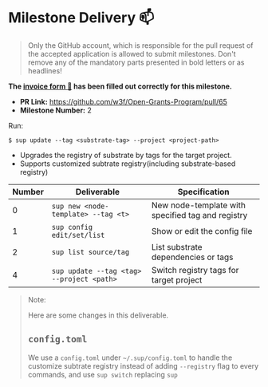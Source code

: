 # Milestone Delivery :mailbox:

> Only the GitHub account, which is responsible for the pull request of the accepted application is allowed to submit milestones. Don't remove any of the mandatory parts presented in bold letters or as headlines!

**The [invoice form :pencil:](https://forms.gle/8Wx7nxtq8fKrsuEz8) has been filled out correctly for this milestone.**

- **PR Link:** https://github.com/w3f/Open-Grants-Program/pull/65
- **Milestone Number:** 2

Run:

```
$ sup update --tag <substrate-tag> --project <project-path>
```

- Upgrades the registry of substrate by tags for the target project.
- Supports customized subtrate registry(including substrate-based registry)

| Number | Deliverable                               | Specification                                     |
| ------ | ----------------------------------------- | ------------------------------------------------- |
| 0      | `sup new <node-template> --tag <t> `      | New node-template with specified tag and registry |
| 1      | `sup config edit/set/list `               | Show or edit the config file                      |
| 2      | `sup list source/tag`                     | List substrate dependencies or tags               |
| 4      | `sup update --tag <tag> --project <path>` | Switch registry tags for target project           |

> Note:
>
> Here are some changes in this deliverable.
>
> ## `config.toml`
>
> We use a `config.toml` under `~/.sup/config.toml` to handle the customize
> subtrate registry instead of adding `--registry` flag to every commands, and use `sup switch` replacing `sup `
